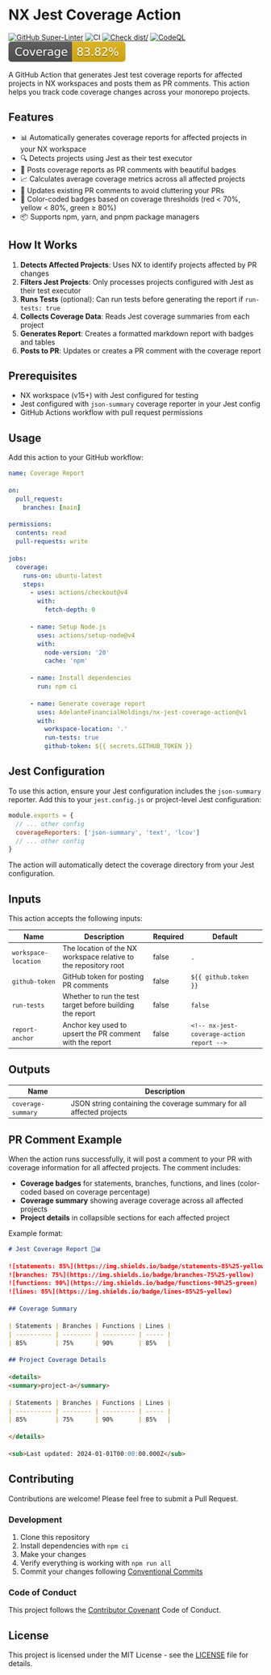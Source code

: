 # NX Jest Coverage Action

[![GitHub Super-Linter](https://github.com/AdelanteFinancialHoldings/nx-jest-coverage-action/actions/workflows/linter.yml/badge.svg)](https://github.com/super-linter/super-linter)
![CI](https://github.com/AdelanteFinancialHoldings/nx-jest-coverage-action/actions/workflows/ci.yml/badge.svg)
[![Check dist/](https://github.com/AdelanteFinancialHoldings/nx-jest-coverage-action/actions/workflows/check-dist.yml/badge.svg)](https://github.com/AdelanteFinancialHoldings/nx-jest-coverage-action/actions/workflows/check-dist.yml)
[![CodeQL](https://github.com/AdelanteFinancialHoldings/nx-jest-coverage-action/actions/workflows/codeql-analysis.yml/badge.svg)](https://github.com/AdelanteFinancialHoldings/nx-jest-coverage-action/actions/workflows/codeql-analysis.yml)
[![Coverage](./badges/coverage.svg)](./badges/coverage.svg)

A GitHub Action that generates Jest test coverage reports for affected projects
in NX workspaces and posts them as PR comments. This action helps you track code
coverage changes across your monorepo projects.

## Features

- 📊 Automatically generates coverage reports for affected projects in your NX
  workspace
- 🔍 Detects projects using Jest as their test executor
- 💬 Posts coverage reports as PR comments with beautiful badges
- 📈 Calculates average coverage metrics across all affected projects
- 🔄 Updates existing PR comments to avoid cluttering your PRs
- 🎨 Color-coded badges based on coverage thresholds (red < 70%, yellow < 80%,
  green ≥ 80%)
- 📦 Supports npm, yarn, and pnpm package managers

## How It Works

1. **Detects Affected Projects**: Uses NX to identify projects affected by PR
   changes
2. **Filters Jest Projects**: Only processes projects configured with Jest as
   their test executor
3. **Runs Tests** (optional): Can run tests before generating the report if
   `run-tests: true`
4. **Collects Coverage Data**: Reads Jest coverage summaries from each project
5. **Generates Report**: Creates a formatted markdown report with badges and
   tables
6. **Posts to PR**: Updates or creates a PR comment with the coverage report

## Prerequisites

- NX workspace (v15+) with Jest configured for testing
- Jest configured with `json-summary` coverage reporter in your Jest config
- GitHub Actions workflow with pull request permissions

## Usage

Add this action to your GitHub workflow:

```yaml
name: Coverage Report

on:
  pull_request:
    branches: [main]

permissions:
  contents: read
  pull-requests: write

jobs:
  coverage:
    runs-on: ubuntu-latest
    steps:
      - uses: actions/checkout@v4
        with:
          fetch-depth: 0

      - name: Setup Node.js
        uses: actions/setup-node@v4
        with:
          node-version: '20'
          cache: 'npm'

      - name: Install dependencies
        run: npm ci

      - name: Generate coverage report
        uses: AdelanteFinancialHoldings/nx-jest-coverage-action@v1
        with:
          workspace-location: '.'
          run-tests: true
          github-token: ${{ secrets.GITHUB_TOKEN }}
```

## Jest Configuration

To use this action, ensure your Jest configuration includes the `json-summary`
reporter. Add this to your `jest.config.js` or project-level Jest configuration:

```javascript
module.exports = {
  // ... other config
  coverageReporters: ['json-summary', 'text', 'lcov']
  // ... other config
}
```

The action will automatically detect the coverage directory from your Jest
configuration.

## Inputs

This action accepts the following inputs:

| Name                 | Description                                                      | Required | Default                                   |
| -------------------- | ---------------------------------------------------------------- | -------- | ----------------------------------------- |
| `workspace-location` | The location of the NX workspace relative to the repository root | false    | `.`                                       |
| `github-token`       | GitHub token for posting PR comments                             | false    | `${{ github.token }}`                     |
| `run-tests`          | Whether to run the test target before building the report        | false    | `false`                                   |
| `report-anchor`      | Anchor key used to upsert the PR comment with the report         | false    | `<!-- nx-jest-coverage-action report -->` |

## Outputs

| Name               | Description                                                           |
| ------------------ | --------------------------------------------------------------------- |
| `coverage-summary` | JSON string containing the coverage summary for all affected projects |

## PR Comment Example

When the action runs successfully, it will post a comment to your PR with
coverage information for all affected projects. The comment includes:

- **Coverage badges** for statements, branches, functions, and lines
  (color-coded based on coverage percentage)
- **Coverage summary** showing average coverage across all affected projects
- **Project details** in collapsible sections for each affected project

Example format:

```markdown
# Jest Coverage Report 🧪📊

![statements: 85%](https://img.shields.io/badge/statements-85%25-yellow)
![branches: 75%](https://img.shields.io/badge/branches-75%25-yellow)
![functions: 90%](https://img.shields.io/badge/functions-90%25-green)
![lines: 85%](https://img.shields.io/badge/lines-85%25-yellow)

## Coverage Summary

| Statements | Branches | Functions | Lines |
| ---------- | -------- | --------- | ----- |
| 85%        | 75%      | 90%       | 85%   |

## Project Coverage Details

<details>
<summary>project-a</summary>

| Statements | Branches | Functions | Lines |
| ---------- | -------- | --------- | ----- |
| 85%        | 75%      | 90%       | 85%   |

</details>

<sub>Last updated: 2024-01-01T00:00:00.000Z</sub>
```

## Contributing

Contributions are welcome! Please feel free to submit a Pull Request.

### Development

1. Clone this repository
1. Install dependencies with `npm ci`
1. Make your changes
1. Verify everything is working with `npm run all`
1. Commit your changes following
   [Conventional Commits](https://www.conventionalcommits.org/)

### Code of Conduct

This project follows the
[Contributor Covenant](https://www.contributor-covenant.org/) Code of Conduct.

## License

This project is licensed under the MIT License - see the [LICENSE](LICENSE) file
for details.
